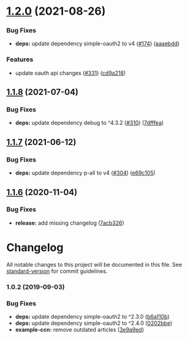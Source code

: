 # [1.2.0](https://github.com/SocialGouv/dila-api-client/compare/v1.1.8...v1.2.0) (2021-08-26)


### Bug Fixes

* **deps:** update dependency simple-oauth2 to v4 ([#174](https://github.com/SocialGouv/dila-api-client/issues/174)) ([aaaebdd](https://github.com/SocialGouv/dila-api-client/commit/aaaebdd7496cc04812018787fc245c34f3dda98d))


### Features

* update oauth api changes ([#331](https://github.com/SocialGouv/dila-api-client/issues/331)) ([cd9a218](https://github.com/SocialGouv/dila-api-client/commit/cd9a2186b8afb680404a84d2ccd77cc16173c3cd))

## [1.1.8](https://github.com/SocialGouv/dila-api-client/compare/v1.1.7...v1.1.8) (2021-07-04)


### Bug Fixes

* **deps:** update dependency debug to ^4.3.2 ([#310](https://github.com/SocialGouv/dila-api-client/issues/310)) ([7dfffea](https://github.com/SocialGouv/dila-api-client/commit/7dfffea90819191baa0601fe404dccc45bf79369))

## [1.1.7](https://github.com/SocialGouv/dila-api-client/compare/v1.1.6...v1.1.7) (2021-06-12)


### Bug Fixes

* **deps:** update dependency p-all to v4 ([#304](https://github.com/SocialGouv/dila-api-client/issues/304)) ([e69c105](https://github.com/SocialGouv/dila-api-client/commit/e69c10571ea727f6fe7a2c73e6e6fc16f51eb376))

## [1.1.6](https://github.com/SocialGouv/dila-api-client/compare/v1.1.5...v1.1.6) (2020-11-04)


### Bug Fixes

* **release:** add missing changelog ([7acb326](https://github.com/SocialGouv/dila-api-client/commit/7acb3264646f6dd849a2c1194fd3310ad79e3c62))

# Changelog

All notable changes to this project will be documented in this file. See [standard-version](https://github.com/conventional-changelog/standard-version) for commit guidelines.

### 1.0.2 (2019-09-03)


### Bug Fixes

* **deps:** update dependency simple-oauth2 to ^2.3.0 ([b6a110b](https://github.com/SocialGouv/dila-api-client/commit/b6a110b))
* **deps:** update dependency simple-oauth2 to ^2.4.0 ([0202bbe](https://github.com/SocialGouv/dila-api-client/commit/0202bbe))
* **example-ccn:** remove outdated articles ([3e9a9ed](https://github.com/SocialGouv/dila-api-client/commit/3e9a9ed))
